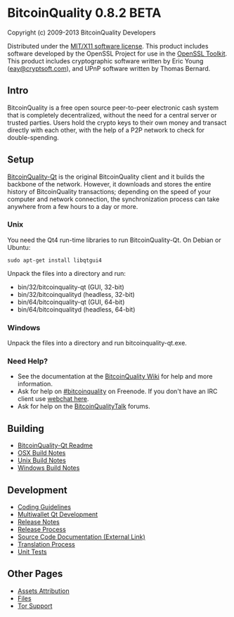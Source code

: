 BitcoinQuality 0.8.2 BETA 
====================

Copyright (c) 2009-2013 BitcoinQuality Developers

Distributed under the [MIT/X11 software license](http://www.opensource.org/licenses/mit-license.php).
This product includes software developed by the OpenSSL Project for use in the [OpenSSL Toolkit](http://www.openssl.org/). This product includes
cryptographic software written by Eric Young ([eay@cryptsoft.com](mailto:eay@cryptsoft.com)), and UPnP software written by Thomas Bernard.


Intro
---------------------
BitcoinQuality is a free open source peer-to-peer electronic cash system that is
completely decentralized, without the need for a central server or trusted
parties.  Users hold the crypto keys to their own money and transact directly
with each other, with the help of a P2P network to check for double-spending.


Setup
---------------------
[BitcoinQuality-Qt](http://bitcoinquality.org/en/download) is the original BitcoinQuality client and it builds the backbone of the network. However, it downloads and stores the entire history of BitcoinQuality transactions; depending on the speed of your computer and network connection, the synchronization process can take anywhere from a few hours to a day or more.

### Unix

You need the Qt4 run-time libraries to run BitcoinQuality-Qt. On Debian or Ubuntu:

	sudo apt-get install libqtgui4

Unpack the files into a directory and run:

- bin/32/bitcoinquality-qt (GUI, 32-bit)
- bin/32/bitcoinqualityd (headless, 32-bit)
- bin/64/bitcoinquality-qt (GUI, 64-bit)
- bin/64/bitcoinqualityd (headless, 64-bit)



### Windows

Unpack the files into a directory and run bitcoinquality-qt.exe.

### Need Help?

* See the documentation at the [BitcoinQuality Wiki](https://en.bitcoinquality.it/wiki/Main_Page)
for help and more information.
* Ask for help on [#bitcoinquality](http://webchat.freenode.net?channels=bitcoinquality) on Freenode. If you don't have an IRC client use [webchat here](http://webchat.freenode.net?channels=bitcoinquality).
* Ask for help on the [BitcoinQualityTalk](https://bitcoinqualitytalk.org/) forums.

Building
---------------------
- [BitcoinQuality-Qt Readme](readme-qt.md)
- [OSX Build Notes](build-osx.md)
- [Unix Build Notes](build-unix.md)
- [Windows Build Notes](build-msw.md)

Development
---------------------
- [Coding Guidelines](coding.md)
- [Multiwallet Qt Development](multiwallet-qt.md)
- [Release Notes](release-notes.md)
- [Release Process](release-process.md)
- [Source Code Documentation (External Link)](https://dev.visucore.com/bitcoinquality/doxygen/)
- [Translation Process](translation_process.md)
- [Unit Tests](unit-tests.md)

Other Pages
---------------------
- [Assets Attribution](assets-attribution.md)
- [Files](files.md)
- [Tor Support](tor.md)